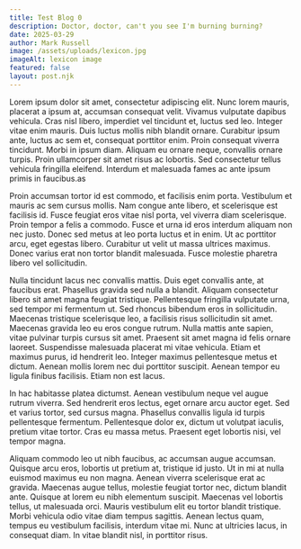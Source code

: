 ```yaml
---
title: Test Blog 0
description: Doctor, doctor, can't you see I'm burning burning?
date: 2025-03-29
author: Mark Russell
image: /assets/uploads/lexicon.jpg
imageAlt: lexicon image
featured: false
layout: post.njk
---
```

Lorem ipsum dolor sit amet, consectetur adipiscing elit. Nunc lorem mauris, placerat a ipsum at, accumsan consequat velit. Vivamus vulputate dapibus vehicula. Cras nisl libero, imperdiet vel tincidunt et, luctus sed leo. Integer vitae enim mauris. Duis luctus mollis nibh blandit ornare. Curabitur ipsum ante, luctus ac sem et, consequat porttitor enim. Proin consequat viverra tincidunt. Morbi in ipsum diam. Aliquam eu ornare neque, convallis ornare turpis. Proin ullamcorper sit amet risus ac lobortis.  Sed consectetur tellus vehicula fringilla eleifend. Interdum et malesuada fames ac ante ipsum primis in faucibus.as

Proin accumsan tortor id est commodo, et facilisis enim porta. Vestibulum et mauris ac sem cursus mollis. Nam congue ante libero, et scelerisque est facilisis id. Fusce feugiat eros vitae nisl porta, vel viverra diam scelerisque. Proin tempor a felis a commodo. Fusce et urna id eros interdum aliquam non nec justo. Donec sed metus at leo porta luctus et in enim. Ut ac porttitor arcu, eget egestas libero. Curabitur ut velit ut massa ultrices maximus. Donec varius erat non tortor blandit malesuada. Fusce molestie pharetra libero vel sollicitudin.

Nulla tincidunt lacus nec convallis mattis. Duis eget convallis ante, at faucibus erat. Phasellus gravida sed nulla a blandit. Aliquam consectetur libero sit amet magna feugiat tristique. Pellentesque fringilla vulputate urna, sed tempor mi fermentum ut. Sed rhoncus bibendum eros in sollicitudin. Maecenas tristique scelerisque leo, a facilisis risus sollicitudin sit amet. Maecenas gravida leo eu eros congue rutrum. Nulla mattis ante sapien, vitae pulvinar turpis cursus sit amet. Praesent sit amet magna id felis ornare laoreet. Suspendisse malesuada placerat mi vitae vehicula. Etiam et maximus purus, id hendrerit leo. Integer maximus pellentesque metus et dictum. Aenean mollis lorem nec dui porttitor suscipit. Aenean tempor eu ligula finibus facilisis. Etiam non est lacus.

In hac habitasse platea dictumst. Aenean vestibulum neque vel augue rutrum viverra. Sed hendrerit eros lectus, eget ornare arcu auctor eget. Sed et varius tortor, sed cursus magna. Phasellus convallis ligula id turpis pellentesque fermentum. Pellentesque dolor ex, dictum ut volutpat iaculis, pretium vitae tortor. Cras eu massa metus. Praesent eget lobortis nisi, vel tempor magna.

Aliquam commodo leo ut nibh faucibus, ac accumsan augue accumsan. Quisque arcu eros, lobortis ut pretium at, tristique id justo. Ut in mi at nulla euismod maximus eu non magna. Aenean viverra scelerisque erat ac gravida. Maecenas augue tellus, molestie feugiat tortor nec, dictum blandit ante. Quisque at lorem eu nibh elementum suscipit. Maecenas vel lobortis tellus, ut malesuada orci. Mauris vestibulum elit eu tortor blandit tristique. Morbi vehicula odio vitae diam tempus sagittis. Aenean lectus quam, tempus eu vestibulum facilisis, interdum vitae mi. Nunc at ultricies lacus, in consequat diam. In vitae blandit nisl, in porttitor risus.
